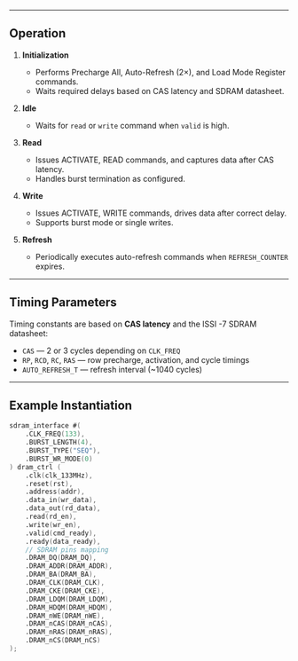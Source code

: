 
---

## Operation
1. **Initialization**
   - Performs Precharge All, Auto-Refresh (2×), and Load Mode Register commands.
   - Waits required delays based on CAS latency and SDRAM datasheet.

2. **Idle**
   - Waits for `read` or `write` command when `valid` is high.

3. **Read**
   - Issues ACTIVATE, READ commands, and captures data after CAS latency.
   - Handles burst termination as configured.

4. **Write**
   - Issues ACTIVATE, WRITE commands, drives data after correct delay.
   - Supports burst mode or single writes.

5. **Refresh**
   - Periodically executes auto-refresh commands when `REFRESH_COUNTER` expires.

---

## Timing Parameters
Timing constants are based on **CAS latency** and the ISSI -7 SDRAM datasheet:
- `CAS` — 2 or 3 cycles depending on `CLK_FREQ`
- `RP`, `RCD`, `RC`, `RAS` — row precharge, activation, and cycle timings
- `AUTO_REFRESH_T` — refresh interval (~1040 cycles)

---

## Example Instantiation
```verilog
sdram_interface #(
    .CLK_FREQ(133),
    .BURST_LENGTH(4),
    .BURST_TYPE("SEQ"),
    .BURST_WR_MODE(0)
) dram_ctrl (
    .clk(clk_133MHz),
    .reset(rst),
    .address(addr),
    .data_in(wr_data),
    .data_out(rd_data),
    .read(rd_en),
    .write(wr_en),
    .valid(cmd_ready),
    .ready(data_ready),
    // SDRAM pins mapping
    .DRAM_DQ(DRAM_DQ),
    .DRAM_ADDR(DRAM_ADDR),
    .DRAM_BA(DRAM_BA),
    .DRAM_CLK(DRAM_CLK),
    .DRAM_CKE(DRAM_CKE),
    .DRAM_LDQM(DRAM_LDQM),
    .DRAM_HDQM(DRAM_HDQM),
    .DRAM_nWE(DRAM_nWE),
    .DRAM_nCAS(DRAM_nCAS),
    .DRAM_nRAS(DRAM_nRAS),
    .DRAM_nCS(DRAM_nCS)
);
